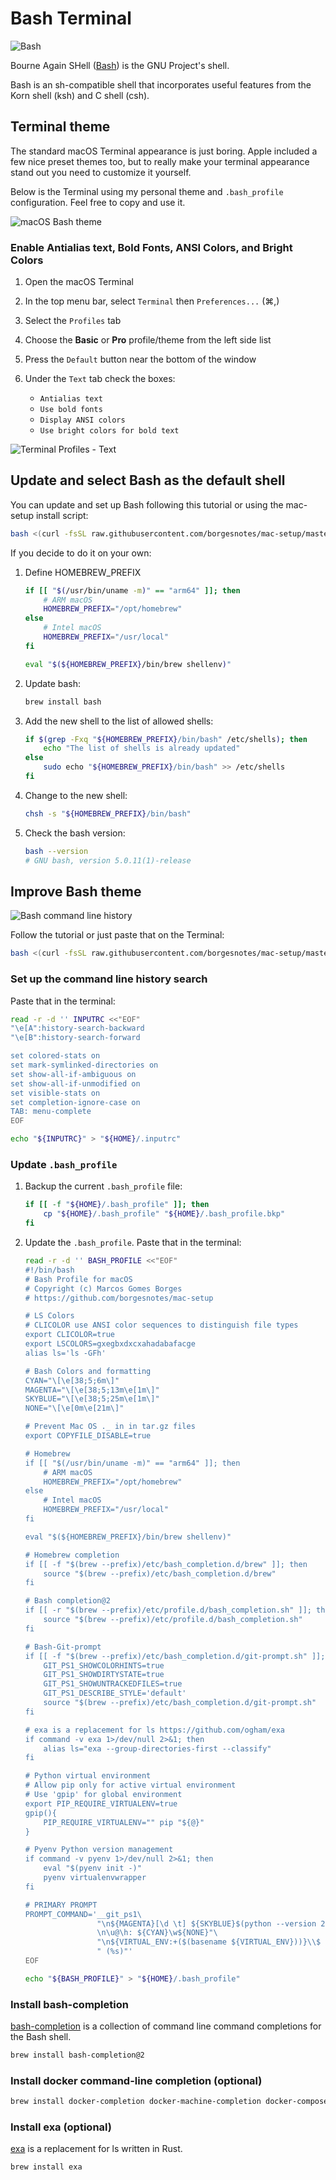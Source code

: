 # Bash Terminal

![Bash](../assets/bash-logo.png?raw=true)

Bourne Again SHell ([Bash](https://www.gnu.org/software/bash/)) is the GNU Project's shell.

Bash is an sh-compatible shell that incorporates useful features from the Korn shell (ksh) and C shell (csh).

## Terminal theme

The standard macOS Terminal appearance is just boring. Apple included a few nice preset themes too, but to really make your terminal appearance stand out you need to customize it yourself.

Below is the Terminal using my personal theme and `.bash_profile` configuration. Feel free to copy and use it.

![macOS Bash theme](../assets/terminal-bash.png?raw=true)

### Enable Antialias text, Bold Fonts, ANSI Colors, and Bright Colors

1. Open the macOS Terminal
2. In the top menu bar, select `Terminal` then `Preferences...` (⌘,)
3. Select the `Profiles` tab
4. Choose the **Basic** or **Pro** profile/theme from the left side list
5. Press the `Default` button near the bottom of the window
6. Under the `Text` tab check the boxes:

   * `Antialias text`
   * `Use bold fonts`
   * `Display ANSI colors`
   * `Use bright colors for bold text`

![Terminal Profiles - Text](../assets/terminal-profiles-text.png?raw=true)

## Update and select Bash as the default shell

You can update and set up Bash following this tutorial or using the mac-setup install script:

```bash
bash <(curl -fsSL raw.githubusercontent.com/borgesnotes/mac-setup/master/install) bash
```

If you decide to do it on your own:

1. Define HOMEBREW_PREFIX

    ```bash
    if [[ "$(/usr/bin/uname -m)" == "arm64" ]]; then
        # ARM macOS
        HOMEBREW_PREFIX="/opt/homebrew"
    else
        # Intel macOS
        HOMEBREW_PREFIX="/usr/local"
    fi

    eval "$(${HOMEBREW_PREFIX}/bin/brew shellenv)"
    ```

2. Update bash:

    ```bash
    brew install bash
    ```

3. Add the new shell to the list of allowed shells:

    ```bash
    if $(grep -Fxq "${HOMEBREW_PREFIX}/bin/bash" /etc/shells); then
        echo "The list of shells is already updated"
    else
        sudo echo "${HOMEBREW_PREFIX}/bin/bash" >> /etc/shells
    fi
    ```

4. Change to the new shell:

    ```bash
    chsh -s "${HOMEBREW_PREFIX}/bin/bash"
    ```

5. Check the bash version:

    ```bash
    bash --version
    # GNU bash, version 5.0.11(1)-release
    ```

## Improve Bash theme

![Bash command line history](../assets/terminal-bash.gif?raw=true)

Follow the tutorial or just paste that on the Terminal:

```bash
bash <(curl -fsSL raw.githubusercontent.com/borgesnotes/mac-setup/master/install) bashconfig
```

### Set up the command line history search

Paste that in the terminal:

```bash
read -r -d '' INPUTRC <<"EOF"
"\e[A":history-search-backward
"\e[B":history-search-forward

set colored-stats on
set mark-symlinked-directories on
set show-all-if-ambiguous on
set show-all-if-unmodified on
set visible-stats on
set completion-ignore-case on
TAB: menu-complete
EOF

echo "${INPUTRC}" > "${HOME}/.inputrc"
```

### Update `.bash_profile`

1. Backup the current `.bash_profile` file:

    ```bash
    if [[ -f "${HOME}/.bash_profile" ]]; then
        cp "${HOME}/.bash_profile" "${HOME}/.bash_profile.bkp"
    fi
    ```

2. Update the `.bash_profile`. Paste that in the terminal:

    ```bash
    read -r -d '' BASH_PROFILE <<"EOF"
    #!/bin/bash
    # Bash Profile for macOS
    # Copyright (c) Marcos Gomes Borges
    # https://github.com/borgesnotes/mac-setup

    # LS Colors
    # CLICOLOR use ANSI color sequences to distinguish file types
    export CLICOLOR=true
    export LSCOLORS=gxegbxdxcxahadabafacge
    alias ls='ls -GFh'

    # Bash Colors and formatting
    CYAN="\[\e[38;5;6m\]"
    MAGENTA="\[\e[38;5;13m\e[1m\]"
    SKYBLUE="\[\e[38;5;25m\e[1m\]"
    NONE="\[\e[0m\e[21m\]"

    # Prevent Mac OS ._ in in tar.gz files
    export COPYFILE_DISABLE=true

    # Homebrew
    if [[ "$(/usr/bin/uname -m)" == "arm64" ]]; then
        # ARM macOS
        HOMEBREW_PREFIX="/opt/homebrew"
    else
        # Intel macOS
        HOMEBREW_PREFIX="/usr/local"
    fi

    eval "$(${HOMEBREW_PREFIX}/bin/brew shellenv)"

    # Homebrew completion
    if [[ -f "$(brew --prefix)/etc/bash_completion.d/brew" ]]; then
        source "$(brew --prefix)/etc/bash_completion.d/brew"
    fi

    # Bash completion@2
    if [[ -r "$(brew --prefix)/etc/profile.d/bash_completion.sh" ]]; then
        source "$(brew --prefix)/etc/profile.d/bash_completion.sh"
    fi

    # Bash-Git-prompt
    if [[ -f "$(brew --prefix)/etc/bash_completion.d/git-prompt.sh" ]]; then
        GIT_PS1_SHOWCOLORHINTS=true
        GIT_PS1_SHOWDIRTYSTATE=true
        GIT_PS1_SHOWUNTRACKEDFILES=true
        GIT_PS1_DESCRIBE_STYLE='default'
        source "$(brew --prefix)/etc/bash_completion.d/git-prompt.sh"
    fi

    # exa is a replacement for ls https://github.com/ogham/exa
    if command -v exa 1>/dev/null 2>&1; then
        alias ls="exa --group-directories-first --classify"
    fi

    # Python virtual environment
    # Allow pip only for active virtual environment
    # Use 'gpip' for global environment
    export PIP_REQUIRE_VIRTUALENV=true
    gpip(){
        PIP_REQUIRE_VIRTUALENV="" pip "${@}"
    }

    # Pyenv Python version management
    if command -v pyenv 1>/dev/null 2>&1; then
        eval "$(pyenv init -)"
        pyenv virtualenvwrapper
    fi

    # PRIMARY PROMPT
    PROMPT_COMMAND='__git_ps1\
                    "\n${MAGENTA}[\d \t] ${SKYBLUE}$(python --version 2>&1)${NONE}\
                    \n\u@\h: ${CYAN}\w${NONE}"\
                    "\n${VIRTUAL_ENV:+($(basename ${VIRTUAL_ENV}))}\\$ "\
                    " (%s)"'
    EOF

    echo "${BASH_PROFILE}" > "${HOME}/.bash_profile"
    ```

### Install bash-completion

[bash-completion](https://github.com/scop/bash-completion) is a collection of command line command completions for the Bash shell.

```bash
brew install bash-completion@2
```

### Install docker command-line completion (optional)

```bash
brew install docker-completion docker-machine-completion docker-compose-completion
```

### Install exa (optional)

[exa](https://the.exa.website) is a replacement for ls written in Rust.

```bash
brew install exa
```
